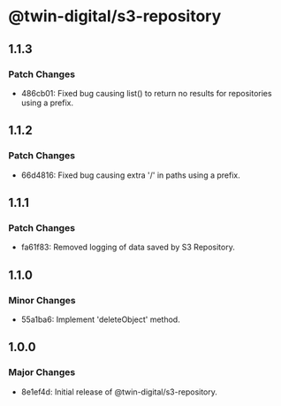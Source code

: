 # @twin-digital/s3-repository

## 1.1.3

### Patch Changes

- 486cb01: Fixed bug causing list() to return no results for repositories using a prefix.

## 1.1.2

### Patch Changes

- 66d4816: Fixed bug causing extra '/' in paths using a prefix.

## 1.1.1

### Patch Changes

- fa61f83: Removed logging of data saved by S3 Repository.

## 1.1.0

### Minor Changes

- 55a1ba6: Implement 'deleteObject' method.

## 1.0.0

### Major Changes

- 8e1ef4d: Initial release of @twin-digital/s3-repository.
